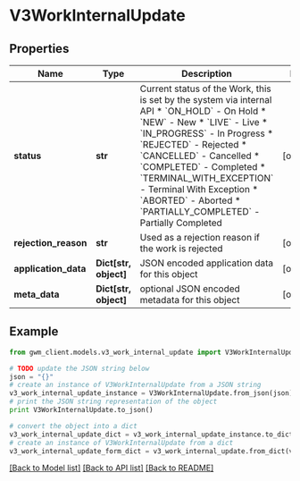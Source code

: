 # V3WorkInternalUpdate


## Properties
Name | Type | Description | Notes
------------ | ------------- | ------------- | -------------
**status** | **str** | Current status of the Work, this is set by the system via internal API  * &#x60;ON_HOLD&#x60; - On Hold * &#x60;NEW&#x60; - New * &#x60;LIVE&#x60; - Live * &#x60;IN_PROGRESS&#x60; - In Progress * &#x60;REJECTED&#x60; - Rejected * &#x60;CANCELLED&#x60; - Cancelled * &#x60;COMPLETED&#x60; - Completed * &#x60;TERMINAL_WITH_EXCEPTION&#x60; - Terminal With Exception * &#x60;ABORTED&#x60; - Aborted * &#x60;PARTIALLY_COMPLETED&#x60; - Partially Completed | [optional] 
**rejection_reason** | **str** | Used as a rejection reason if the work is rejected | [optional] 
**application_data** | **Dict[str, object]** | JSON encoded application data for this object | [optional] 
**meta_data** | **Dict[str, object]** | optional JSON encoded metadata for this object | [optional] 

## Example

```python
from gwm_client.models.v3_work_internal_update import V3WorkInternalUpdate

# TODO update the JSON string below
json = "{}"
# create an instance of V3WorkInternalUpdate from a JSON string
v3_work_internal_update_instance = V3WorkInternalUpdate.from_json(json)
# print the JSON string representation of the object
print V3WorkInternalUpdate.to_json()

# convert the object into a dict
v3_work_internal_update_dict = v3_work_internal_update_instance.to_dict()
# create an instance of V3WorkInternalUpdate from a dict
v3_work_internal_update_form_dict = v3_work_internal_update.from_dict(v3_work_internal_update_dict)
```
[[Back to Model list]](../README.md#documentation-for-models) [[Back to API list]](../README.md#documentation-for-api-endpoints) [[Back to README]](../README.md)


